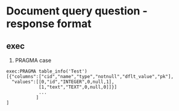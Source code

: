 # Document query question - response format

## exec
 1. PRAGMA case
 ```
 exec:PRAGMA table_info('Test')
 [{"columns":["cid","name","type","notnull","dflt_value","pk"],
   "values":[[0,"id","INTEGER",0,null,1],
             [1,"text","TEXT",0,null,0]]}]
             ...
            ]
 ]
 ```
